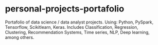 # personal-projects-portafolio
Portafolio of data science / data analyst projects. Using: Python, PySpark, Tensorflow, Scikitlearn, Keras. Includes Classification, Regression, Clustering, Recommendation Systems, Time series, NLP, Deep learning, among others.
